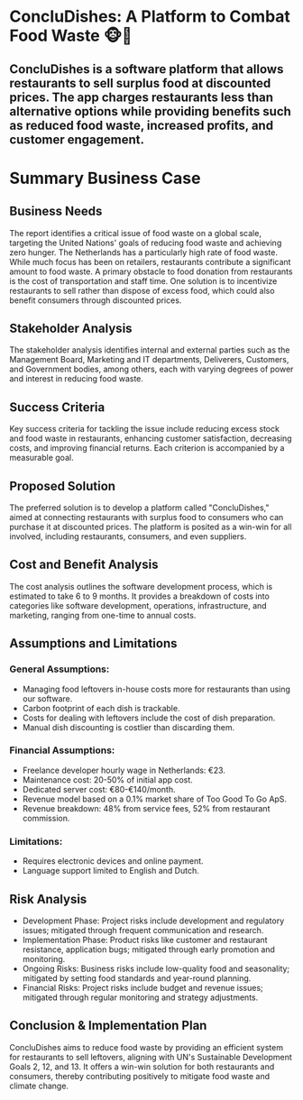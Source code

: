 # ConcluDishes: A Platform to Combat Food Waste 🐵🍌
ConcluDishes is a software platform that allows restaurants to sell surplus food at discounted prices. The app charges restaurants less than alternative options while providing benefits such as reduced food waste, increased profits, and customer engagement.
---
# Summary Business Case
## Business Needs
The report identifies a critical issue of food waste on a global scale, targeting the United Nations' goals of reducing food waste and achieving zero hunger. The Netherlands has a particularly high rate of food waste. While much focus has been on retailers, restaurants contribute a significant amount to food waste. A primary obstacle to food donation from restaurants is the cost of transportation and staff time. One solution is to incentivize restaurants to sell rather than dispose of excess food, which could also benefit consumers through discounted prices.

## Stakeholder Analysis
The stakeholder analysis identifies internal and external parties such as the Management Board, Marketing and IT departments, Deliverers, Customers, and Government bodies, among others, each with varying degrees of power and interest in reducing food waste.

## Success Criteria
Key success criteria for tackling the issue include reducing excess stock and food waste in restaurants, enhancing customer satisfaction, decreasing costs, and improving financial returns. Each criterion is accompanied by a measurable goal.

## Proposed Solution
The preferred solution is to develop a platform called "ConcluDishes," aimed at connecting restaurants with surplus food to consumers who can purchase it at discounted prices. The platform is posited as a win-win for all involved, including restaurants, consumers, and even suppliers.

## Cost and Benefit Analysis
The cost analysis outlines the software development process, which is estimated to take 6 to 9 months. It provides a breakdown of costs into categories like software development, operations, infrastructure, and marketing, ranging from one-time to annual costs.

## Assumptions and Limitations
### General Assumptions:
- Managing food leftovers in-house costs more for restaurants than using our software.
- Carbon footprint of each dish is trackable.
- Costs for dealing with leftovers include the cost of dish preparation.
- Manual dish discounting is costlier than discarding them.
### Financial Assumptions:
- Freelance developer hourly wage in Netherlands: €23.
- Maintenance cost: 20-50% of initial app cost.
- Dedicated server cost: €80-€140/month.
- Revenue model based on a 0.1% market share of Too Good To Go ApS.
- Revenue breakdown: 48% from service fees, 52% from restaurant commission.

### Limitations:
- Requires electronic devices and online payment.
- Language support limited to English and Dutch.

## Risk Analysis
- Development Phase: Project risks include development and regulatory issues; mitigated through frequent communication and research.
- Implementation Phase: Product risks like customer and restaurant resistance, application bugs; mitigated through early promotion and monitoring.
- Ongoing Risks: Business risks include low-quality food and seasonality; mitigated by setting food standards and year-round planning.
- Financial Risks: Project risks include budget and revenue issues; mitigated through regular monitoring and strategy adjustments.

## Conclusion & Implementation Plan
ConcluDishes aims to reduce food waste by providing an efficient system for restaurants to sell leftovers, aligning with UN's Sustainable Development Goals 2, 12, and 13. It offers a win-win solution for both restaurants and consumers, thereby contributing positively to mitigate food waste and climate change.
